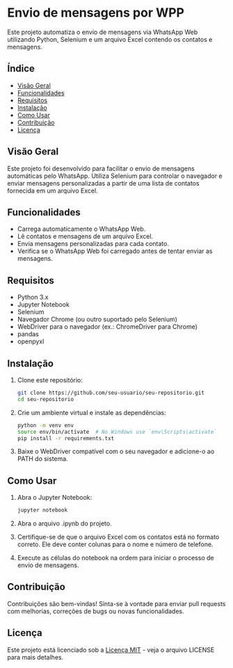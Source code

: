 # Envio de mensagens por WPP

Este projeto automatiza o envio de mensagens via WhatsApp Web utilizando Python, Selenium e um arquivo Excel contendo os contatos e mensagens.

## Índice

- [Visão Geral](#visão-geral)
- [Funcionalidades](#funcionalidades)
- [Requisitos](#requisitos)
- [Instalação](#instalação)
- [Como Usar](#como-usar)
- [Contribuição](#contribuição)
- [Licença](#licença)

## Visão Geral

Este projeto foi desenvolvido para facilitar o envio de mensagens automáticas pelo WhatsApp. Utiliza Selenium para controlar o navegador e enviar mensagens personalizadas a partir de uma lista de contatos fornecida em um arquivo Excel.

## Funcionalidades

- Carrega automaticamente o WhatsApp Web.
- Lê contatos e mensagens de um arquivo Excel.
- Envia mensagens personalizadas para cada contato.
- Verifica se o WhatsApp Web foi carregado antes de tentar enviar as mensagens.

## Requisitos

- Python 3.x
- Jupyter Notebook
- Selenium
- Navegador Chrome (ou outro suportado pelo Selenium)
- WebDriver para o navegador (ex.: ChromeDriver para Chrome)
- pandas
- openpyxl

## Instalação

1. Clone este repositório:

   ```bash
   git clone https://github.com/seu-usuario/seu-repositorio.git
   cd seu-repositorio
	```
2. Crie um ambiente virtual e instale as dependências:
	```bash
	python -m venv env
	source env/bin/activate  # No Windows use `env\Scripts\activate`
	pip install -r requirements.txt
	```
3. Baixe o WebDriver compatível com o seu navegador e adicione-o ao PATH do sistema.


## Como Usar

1. Abra o Jupyter Notebook:

   ```bash
   jupyter notebook
	```
2. Abra o arquivo .ipynb do projeto.

3. Certifique-se de que o arquivo Excel com os contatos está no formato correto. Ele deve conter colunas para o nome e número de telefone.

4. Execute as células do notebook na ordem para iniciar o processo de envio de mensagens.

## Contribuição

Contribuições são bem-vindas! Sinta-se à vontade para enviar pull requests com melhorias, correções de bugs ou novas funcionalidades.

## Licença

Este projeto está licenciado sob a [Licença MIT](https://opensource.org/licenses/MIT) - veja o arquivo LICENSE para mais detalhes.



